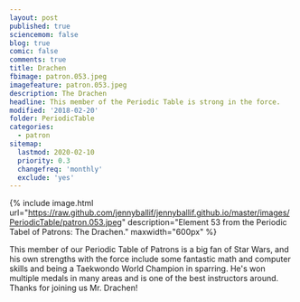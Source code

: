 ```yaml
---
layout: post
published: true
sciencemom: false
blog: true
comic: false
comments: true
title: Drachen
fbimage: patron.053.jpeg
imagefeature: patron.053.jpeg
description: The Drachen
headline: This member of the Periodic Table is strong in the force.
modified: '2018-02-20'
folder: PeriodicTable
categories:
  - patron
sitemap:
  lastmod: 2020-02-10
  priority: 0.3
  changefreq: 'monthly'
  exclude: 'yes'
---
```


{% include image.html url="https://raw.github.com/jennyballif/jennyballif.github.io/master/images/PeriodicTable/patron.053.jpeg" description="Element 53 from the Periodic Tabel of Patrons: The Drachen." maxwidth="600px" %}

This member of our Periodic Table of Patrons is a big fan of Star Wars, and his own strengths with the force include some fantastic math and computer skills and being a Taekwondo World Champion in sparring. He's won multiple medals in many areas and is one of the best instructors around. Thanks for joining us Mr. Drachen!
